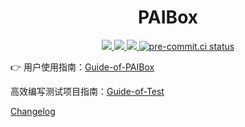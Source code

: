 <div align="center">

# PAIBox

</div>

<p align="center">
    <a href="https://github.com/PAICookers/PAIBox/blob/master/pyproject.toml">
        <img src="https://img.shields.io/pypi/pyversions/paibox">
    </a>
    <a href="https://github.com/PAICookers/PAIBox/releases/tag/v1.1.0a2">
        <img src="https://img.shields.io/github/v/release/PAICookers/PAIBox?color=orange">
    </a>
    <a href="https://www.codefactor.io/repository/github/PAICookers/PAIBox">
      <img src="https://img.shields.io/codefactor/grade/github/PAICookers/PAIBox/master?color=red">
    </a>
    <a href="https://results.pre-commit.ci/latest/github/PAICookers/PAIBox/master">
	   <img src="https://results.pre-commit.ci/badge/github/PAICookers/PAIBox/master.svg" alt="pre-commit.ci status">
    </a>
</p>

👉 用户使用指南：[Guide-of-PAIBox](docs/Guide-of-PAIBox.md)

高效编写测试项目指南：[Guide-of-Test](docs/Guide-of-Test.md)

[Changelog](./CHANGELOG.md)
